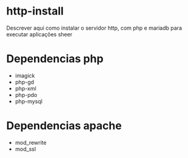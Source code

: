 # http-install

Descrever aqui como instalar o servidor http, com php e mariadb para executar aplicações sheer

# Dependencias php
* imagick
* php-gd
* php-xml
* php-pdo
* php-mysql

# Dependencias apache
* mod_rewrite
* mod_ssl
